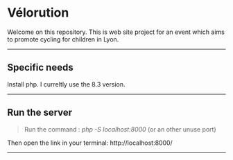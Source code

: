 # Vélorution

Welcome on this repository. This is web site project for an event which aims to promote cycling for children in Lyon.

---

## Specific needs

Install php. I curreltly use the 8.3 version.

---

## Run the server

>  Run the command : *php -S localhost:8000* (or an other unuse port)

Then open the link in your terminal: http://localhost:8000/

---
